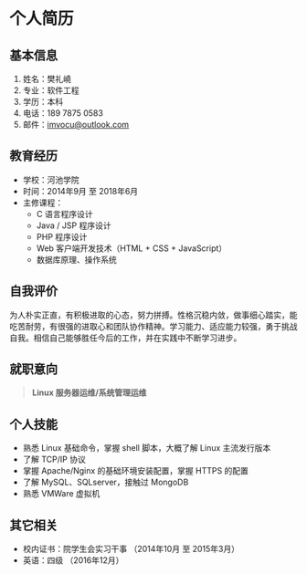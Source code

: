 个人简历
=======
基本信息
-----------
1. 姓名：樊礼嶢
2. 专业：软件工程
3. 学历：本科
4. 电话：189 7875 0583
5. 邮件：imvocu@outlook.com

教育经历
-----------
* 学校：河池学院
* 时间：2014年9月 至 2018年6月
* 主修课程：
	+ C 语言程序设计
	+ Java / JSP 程序设计
	+ PHP 程序设计
	+ Web 客户端开发技术（HTML + CSS + JavaScript）
	+ 数据库原理、操作系统

自我评价
-----------
为人朴实正直，有积极进取的心态，努力拼搏。性格沉稳内敛，做事细心踏实，能吃苦耐劳，有很强的进取心和团队协作精神。学习能力、适应能力较强，勇于挑战自我。相信自己能够胜任今后的工作，并在实践中不断学习进步。

就职意向
----------
> **Linux 服务器运维/系统管理运维**

个人技能
-----------
* 熟悉 Linux 基础命令，掌握 shell 脚本，大概了解 Linux 主流发行版本
* 了解 TCP/IP 协议
* 掌握 Apache/Nginx 的基础环境安装配置，掌握 HTTPS 的配置
* 了解 MySQL、SQLserver，接触过 MongoDB
* 熟悉 VMWare 虚拟机

其它相关
-----------
* 校内证书：院学生会实习干事 （2014年10月 至 2015年3月）
* 英语：四级 （2016年12月）
